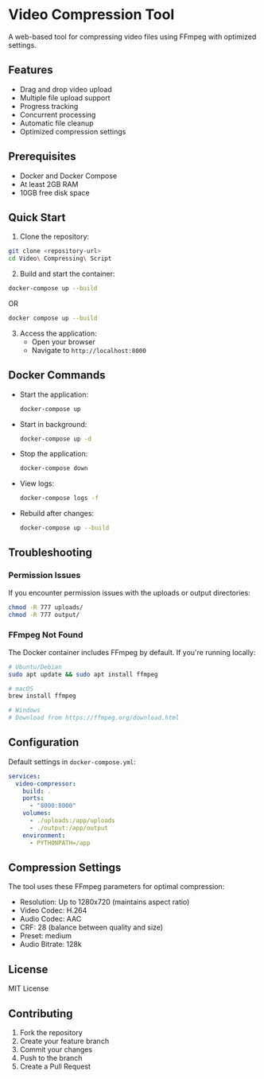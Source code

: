 # Video Compression Tool

A web-based tool for compressing video files using FFmpeg with optimized settings.

## Features

- Drag and drop video upload
- Multiple file upload support
- Progress tracking
- Concurrent processing
- Automatic file cleanup
- Optimized compression settings

## Prerequisites

- Docker and Docker Compose
- At least 2GB RAM
- 10GB free disk space

## Quick Start

1. Clone the repository:
```bash
git clone <repository-url>
cd Video\ Compressing\ Script
```

2. Build and start the container:
```bash
docker-compose up --build
```
OR
```bash
docker compose up --build
```


3. Access the application:
   - Open your browser
   - Navigate to `http://localhost:8000`

## Docker Commands

- Start the application:
  ```bash
  docker-compose up
  ```

- Start in background:
  ```bash
  docker-compose up -d
  ```

- Stop the application:
  ```bash
  docker-compose down
  ```

- View logs:
  ```bash
  docker-compose logs -f
  ```

- Rebuild after changes:
  ```bash
  docker-compose up --build
  ```

## Troubleshooting

### Permission Issues

If you encounter permission issues with the uploads or output directories:

```bash
chmod -R 777 uploads/
chmod -R 777 output/
```

### FFmpeg Not Found

The Docker container includes FFmpeg by default. If you're running locally:

```bash
# Ubuntu/Debian
sudo apt update && sudo apt install ffmpeg

# macOS
brew install ffmpeg

# Windows
# Download from https://ffmpeg.org/download.html
```

## Configuration

Default settings in `docker-compose.yml`:
```yaml
services:
  video-compressor:
    build: .
    ports:
      - "8000:8000"
    volumes:
      - ./uploads:/app/uploads
      - ./output:/app/output
    environment:
      - PYTHONPATH=/app
```

## Compression Settings

The tool uses these FFmpeg parameters for optimal compression:
- Resolution: Up to 1280x720 (maintains aspect ratio)
- Video Codec: H.264
- Audio Codec: AAC
- CRF: 28 (balance between quality and size)
- Preset: medium
- Audio Bitrate: 128k

## License

MIT License

## Contributing

1. Fork the repository
2. Create your feature branch
3. Commit your changes
4. Push to the branch
5. Create a Pull Request
